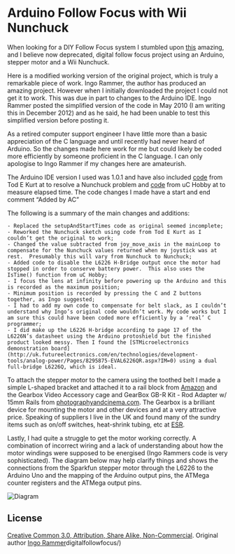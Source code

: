 # Arduino Follow Focus with Wii Nunchuck

When looking for a DIY Follow Focus system I stumbled upon [this](http://weblogs.thinktecture.com/digitalfollowfocus/) amazing, and I believe now deprecated, digital follow focus project using an Arduino, stepper motor and a Wii Nunchuck.

Here is a modified working version of the original project, which is truly a remarkable piece of work. Ingo Rammer, the author has produced an amazing project. However when I initially downloaded the project I could not get it to work. This was due in part to changes to the Arduino IDE. Ingo Rammer posted the simplified version of the code in May 2010 (I am writing this in December 2012) and as he said, he had been unable to test this simplified version before posting it. 

As a retired computer support engineer I have little more than a basic appreciation of the C language and until recently had never heard of Arduino.  So the changes made here work for me but could likely be coded more efficiently by someone proficient in the C language. I can only apologise to Ingo Rammer if my changes here are amateurish. 

The Arduino IDE version I used was 1.0.1 and have also included [code](http://todbot.com/blog/2008/02/18/wiichuck-wii-nunchuck-adapter-available/ ) from Tod E Kurt at to resolve a Nunchuck problem and [code](http://www.uchobby.com/index.php/2012/01/21/replacing-delay-in-arduino-sketches-istime-to-the-rescue/) from uC Hobby at to measure elapsed time. The code changes I made have a start and end comment “Added by AC”

The following is a summary of the main changes and additions:
	
	- Replaced the setupAndStartTimes code as original seemed incomplete;
	- Reworked the Nunchuck sketch using code from Tod E Kurt as I couldn’t get the original to work;
	- Changed the value subtracted from joy_move_axis in the mainLoop to compensate for the Nunchuck values returned when my joystick was at rest.  Presumably this will vary from Nunchuck to Nunchuck;
	- Added code to disable the L6226 H-Bridge output once the motor had stopped in order to conserve battery power.  This also uses the IsTime() function from uC Hobby;
	- I focus the lens at infinity before powering up the Arduino and this is recorded as the maximum position;
	- Minimum position is recorded by pressing the C and Z buttons together, as Ingo suggested;
	- I had to add my own code to compensate for belt slack, as I couldn’t understand why Ingo’s original code wouldn’t work. My code works but I am sure this could have been coded more efficiently by a ‘real’ C programmer;
	- I did make up the L6226 H-bridge according to page 17 of the L6226N’s datasheet using the Arduino protoshield but the finished product looked messy. Then I found the [STMicroelectronics demonstration board](http://uk.futureelectronics.com/en/technologies/development-tools/analog-power/Pages/8295875-EVAL6226QR.aspx?IM=0) using a dual full-bridge L6226Q, which is ideal. 

To attach the stepper motor to the camera using the toothed belt I made a simple L-shaped bracket and attached it to a rail block from [Amazon](http://www.amazon.co.uk/gp/product/B0084LIX2O/ref=oh_details_o01_s00_i00) and the Gearbox Video Accessory cage and GearBox GB-R Kit - Rod Adapter w/ 15mm Rails from [photographyandcinema.com](http://www.photographyandcinema.com/). The Gearbox is a brilliant device for mounting the motor and other devices and at a very attractive price.  Speaking of suppliers I live in the UK and found many of the sundry items such as on/off switches, heat-shrink tubing, etc at [ESR](http://www.esr.co.uk/).

Lastly, I had quite a struggle to get the motor working correctly. A combination of incorrect wiring and a lack of understanding about how the motor windings were supposed to be energised (Ingo Rammers code is very sophisticated).  The diagram below may help clarify things and shows the connections from the Sparkfun stepper motor through the L6226 to the Arduino Uno and the mapping of the Arduino output pins, the ATMega counter registers and the ATMega output pins.

![Diagram]()

## License

[Creative Common 3.0, Attribution, Share Alike, Non-Commercial](http://creativecommons.org/licenses/by-nc-sa/3.0/). Original author [Ingo Rammer](http://weblogs.thinktecture.com/)digitalfollowfocus/)